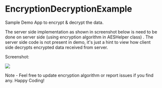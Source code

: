 # EncryptionDecryptionExample
Sample Demo App to encrypt &amp; decrypt the data.

The server side implementation as shown in screenshot below is need to be done on server side (using encryption algorithm in AESHelper class) . The server side code is not present in demo, it's just a hint to view how client side decrypts encrypted data received from server.

Screenshot:

![](https://cloud.githubusercontent.com/assets/7499477/8354000/f867b9f0-1b61-11e5-962e-3923594f7692.png)

Note - Feel free to update encryption algorithm or report issues if you find any. Happy Coding!
